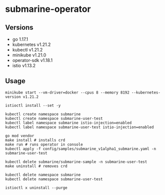 # submarine-operator

## Versions

- go 1.17.1
- kubernetes v1.21.2
- kubectl v1.21.2
- minikube v1.21.0
- operator-sdk v1.18.1
- istio v1.13.2

## Usage

```shell
minikube start --vm-driver=docker --cpus 8 --memory 8192 --kubernetes-version v1.21.2

istioctl install --set -y

kubectl create namespace submarine
kubectl create namespace submarine-user-test
kubectl label namespace submarine istio-injection=enabled
kubectl label namespace submarine-user-test istio-injection=enabled

go mod vendor
make install # installs crd
make run # runs operator in console
kubectl apply -f config/samples/submarine_v1alpha1_submarine.yaml -n submarine-user-test

kubectl delete submarine/submarine-sample -n submarine-user-test
make uninstall # removes crd

kubectl delete namespace submarine
kubectl delete namespace submarine-user-test

istioctl x uninstall --purge
```